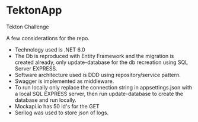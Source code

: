 # TektonApp
 Tekton Challenge


A few considerations for the repo.

- Technology used is .NET 6.0
- The Db is reproduced with Entity Framework and the migration is created already, only update-database for the db recreation using SQL Server EXPRESS.
- Software architecture used is DDD using repository/service pattern.
- Swagger is implemented as middleware.
- To run locally only replace the connection string in appsettings.json with a local SQL EXPRESS server, then run update-database to create the database and run locally.
- Mockapi.io has 50 id's for the GET
- Serilog was used to store json of logs.
